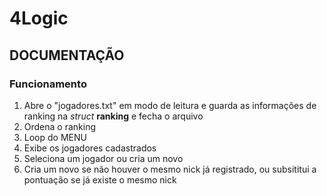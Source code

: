 # 4Logic 
## DOCUMENTAÇÃO
### Funcionamento 
1. Abre o "jogadores.txt" em modo de leitura e guarda as informações de ranking na _struct_ <b>ranking</b> e fecha o arquivo
2. Ordena o ranking
3. Loop do MENU
4. Exibe os jogadores cadastrados
5. Seleciona um jogador ou cria um novo
6. Cria um novo se não houver o mesmo nick já registrado, ou subsititui a pontuação se já existe o mesmo nick
